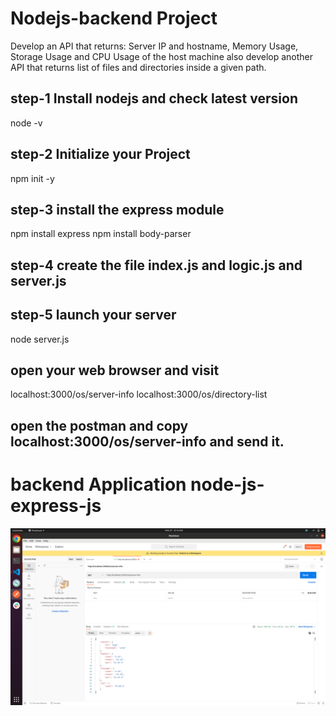 # Nodejs-backend Project

Develop an API that returns: Server IP and hostname, Memory Usage, Storage Usage and CPU Usage of the host machine
also develop another API that returns list of files and directories inside a given path.

## step-1 Install nodejs and check latest version

node -v

## step-2 Initialize your Project

npm init -y

## step-3 install the express module

npm install express
npm install body-parser

## step-4 create the file index.js and logic.js and server.js

## step-5 launch your server

node server.js

## open your web browser and visit

localhost:3000/os/server-info
localhost:3000/os/directory-list

## open the postman and copy localhost:3000/os/server-info and send it.

# backend Application node-js-express-js

![](screenshots/1.png)
